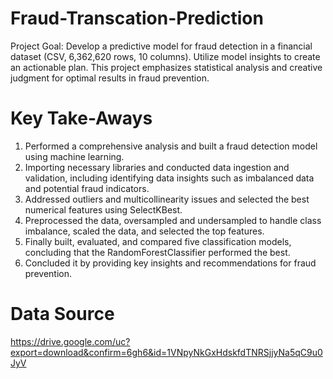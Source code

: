 # Fraud-Transcation-Prediction
Project Goal: Develop a predictive model for fraud detection in a financial dataset (CSV, 6,362,620 rows, 10 columns). Utilize model insights to create an actionable plan. This project emphasizes statistical analysis and creative judgment for optimal results in fraud prevention.


# Key Take-Aways
1)  Performed a comprehensive analysis and built a fraud detection model using machine learning.
2)  Importing necessary libraries and conducted data ingestion and validation, including identifying data insights such as imbalanced data and potential fraud indicators.
3)  Addressed outliers and multicollinearity issues and selected the best numerical features using SelectKBest.
4)  Preprocessed the data, oversampled and undersampled to handle class imbalance, scaled the data, and selected the top features.
5)  Finally built, evaluated, and compared five classification models, concluding that the RandomForestClassifier performed the best.
6)  Concluded it by providing key insights and recommendations for fraud prevention.


# Data Source
https://drive.google.com/uc?export=download&confirm=6gh6&id=1VNpyNkGxHdskfdTNRSjjyNa5qC9u0JyV


